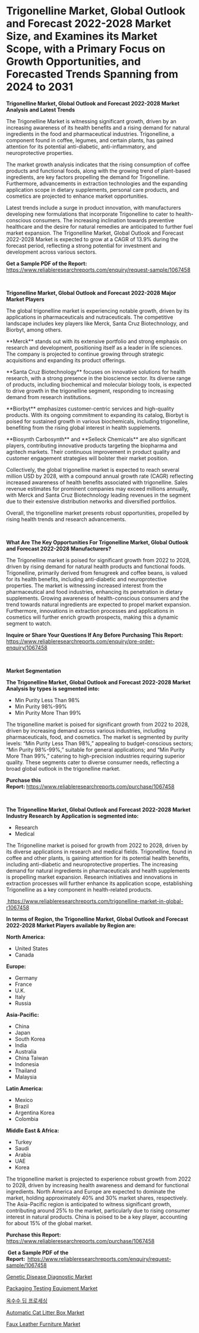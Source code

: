 <p><h1>Trigonelline Market, Global Outlook and Forecast 2022-2028 Market Size, and Examines its Market Scope, with a Primary Focus on Growth Opportunities, and Forecasted Trends Spanning from 2024 to 2031</h1></p><p><strong>Trigonelline Market, Global Outlook and Forecast 2022-2028 Market Analysis and Latest Trends</strong></p>
<p><p>The Trigonelline Market is witnessing significant growth, driven by an increasing awareness of its health benefits and a rising demand for natural ingredients in the food and pharmaceutical industries. Trigonelline, a component found in coffee, legumes, and certain plants, has gained attention for its potential anti-diabetic, anti-inflammatory, and neuroprotective properties. </p><p>The market growth analysis indicates that the rising consumption of coffee products and functional foods, along with the growing trend of plant-based ingredients, are key factors propelling the demand for Trigonelline. Furthermore, advancements in extraction technologies and the expanding application scope in dietary supplements, personal care products, and cosmetics are projected to enhance market opportunities.</p><p>Latest trends include a surge in product innovation, with manufacturers developing new formulations that incorporate Trigonelline to cater to health-conscious consumers. The increasing inclination towards preventive healthcare and the desire for natural remedies are anticipated to further fuel market expansion. The Trigonelline Market, Global Outlook and Forecast 2022-2028 Market is expected to grow at a CAGR of 13.9% during the forecast period, reflecting a strong potential for investment and development across various sectors.</p></p>
<p><strong>Get a Sample PDF of the Report:&nbsp;</strong> <a href="https://www.reliableresearchreports.com/enquiry/request-sample/1067458">https://www.reliableresearchreports.com/enquiry/request-sample/1067458</a></p>
<p>&nbsp;</p>
<p><strong>Trigonelline Market, Global Outlook and Forecast 2022-2028 Major Market Players</strong></p>
<p><p>The global trigonelline market is experiencing notable growth, driven by its applications in pharmaceuticals and nutraceuticals. The competitive landscape includes key players like Merck, Santa Cruz Biotechnology, and Biorbyt, among others.</p><p>**Merck** stands out with its extensive portfolio and strong emphasis on research and development, positioning itself as a leader in life sciences. The company is projected to continue growing through strategic acquisitions and expanding its product offerings. </p><p>**Santa Cruz Biotechnology** focuses on innovative solutions for health research, with a strong presence in the bioscience sector. Its diverse range of products, including biochemical and molecular biology tools, is expected to drive growth in the trigonelline segment, responding to increasing demand from research institutions.</p><p>**Biorbyt** emphasizes customer-centric services and high-quality products. With its ongoing commitment to expanding its catalog, Biorbyt is poised for sustained growth in various biochemicals, including trigonelline, benefiting from the rising global interest in health supplements.</p><p>**Biosynth Carbosynth** and **Selleck Chemicals** are also significant players, contributing innovative products targeting the biopharma and agritech markets. Their continuous improvement in product quality and customer engagement strategies will bolster their market position.</p><p>Collectively, the global trigonelline market is expected to reach several million USD by 2028, with a compound annual growth rate (CAGR) reflecting increased awareness of health benefits associated with trigonelline. Sales revenue estimates for prominent companies may exceed millions annually, with Merck and Santa Cruz Biotechnology leading revenues in the segment due to their extensive distribution networks and diversified portfolios.</p><p>Overall, the trigonelline market presents robust opportunities, propelled by rising health trends and research advancements.</p></p>
<p>&nbsp;</p>
<p><strong>What Are The Key Opportunities For Trigonelline Market, Global Outlook and Forecast 2022-2028 Manufacturers?</strong></p>
<p><p>The Trigonelline market is poised for significant growth from 2022 to 2028, driven by rising demand for natural health products and functional foods. Trigonelline, primarily derived from fenugreek and coffee beans, is valued for its health benefits, including anti-diabetic and neuroprotective properties. The market is witnessing increased interest from the pharmaceutical and food industries, enhancing its penetration in dietary supplements. Growing awareness of health-conscious consumers and the trend towards natural ingredients are expected to propel market expansion. Furthermore, innovations in extraction processes and applications in cosmetics will further enrich growth prospects, making this a dynamic segment to watch.</p></p>
<p><strong>Inquire or Share Your Questions If Any Before Purchasing This Report:</strong> <a href="https://www.reliableresearchreports.com/enquiry/pre-order-enquiry/1067458">https://www.reliableresearchreports.com/enquiry/pre-order-enquiry/1067458</a></p>
<p>&nbsp;</p>
<p><strong>Market Segmentation</strong></p>
<p><strong>The Trigonelline Market, Global Outlook and Forecast 2022-2028 Market Analysis by types is segmented into:</strong></p>
<p><ul><li>Min Purity Less Than 98%</li><li>Min Purity 98%-99%</li><li>Min Purity More Than 99%</li></ul></p>
<p><p>The trigonelline market is poised for significant growth from 2022 to 2028, driven by increasing demand across various industries, including pharmaceuticals, food, and cosmetics. The market is segmented by purity levels: “Min Purity Less Than 98%,” appealing to budget-conscious sectors; “Min Purity 98%-99%,” suitable for general applications; and “Min Purity More Than 99%,” catering to high-precision industries requiring superior quality. These segments cater to diverse consumer needs, reflecting a broad global outlook in the trigonelline market.</p></p>
<p><strong>Purchase this Report:&nbsp;</strong><a href="https://www.reliableresearchreports.com/purchase/1067458">https://www.reliableresearchreports.com/purchase/1067458</a></p>
<p>&nbsp;</p>
<p><strong>The Trigonelline Market, Global Outlook and Forecast 2022-2028 Market Industry Research by Application is segmented into:</strong></p>
<p><ul><li>Research</li><li>Medical</li></ul></p>
<p><p>The Trigonelline market is poised for growth from 2022 to 2028, driven by its diverse applications in research and medical fields. Trigonelline, found in coffee and other plants, is gaining attention for its potential health benefits, including anti-diabetic and neuroprotective properties. The increasing demand for natural ingredients in pharmaceuticals and health supplements is propelling market expansion. Research initiatives and innovations in extraction processes will further enhance its application scope, establishing Trigonelline as a key component in health-related products.</p></p>
<p><a href="https://www.reliableresearchreports.com/trigonelline-market-in-global-r1067458">&nbsp;https://www.reliableresearchreports.com/trigonelline-market-in-global-r1067458</a></p>
<p><strong>In terms of Region, the Trigonelline Market, Global Outlook and Forecast 2022-2028 Market Players available by Region are:</strong></p>
<p>
    <p> <strong> North America: </strong>
        <ul>
            <li>United States</li>
            <li>Canada</li>
        </ul>
        </p> 
    <p> <strong> Europe: </strong>
        <ul>
            <li>Germany</li>
            <li>France</li>
            <li>U.K.</li>
            <li>Italy</li>
            <li>Russia</li>
        </ul>
        </p> 
    <p> <strong> Asia-Pacific: </strong>
        <ul>
            <li>China</li>
            <li>Japan</li>
            <li>South Korea</li>
            <li>India</li>
            <li>Australia</li>
            <li>China Taiwan</li>
            <li>Indonesia</li>
            <li>Thailand</li>
            <li>Malaysia</li>
        </ul>
        </p> 
    <p> <strong> Latin America: </strong>
        <ul>
            <li>Mexico</li>
            <li>Brazil</li>
            <li>Argentina Korea</li>
            <li>Colombia</li>
        </ul>
        </p> 
    <p> <strong> Middle East & Africa: </strong>
        <ul>
            <li>Turkey</li>
            <li>Saudi</li>
            <li>Arabia</li>
            <li>UAE</li>
            <li>Korea</li>
        </ul>
    </p>
    </p>
<p><p>The trigonelline market is projected to experience robust growth from 2022 to 2028, driven by increasing health awareness and demand for functional ingredients. North America and Europe are expected to dominate the market, holding approximately 40% and 30% market shares, respectively. The Asia-Pacific region is anticipated to witness significant growth, contributing around 25% to the market, particularly due to rising consumer interest in natural products. China is poised to be a key player, accounting for about 15% of the global market.</p></p>
<p><strong>Purchase this Report: </strong><a href="https://www.reliableresearchreports.com/purchase/1067458">https://www.reliableresearchreports.com/purchase/1067458</a></p>
<p>&nbsp;<strong>Get a Sample PDF of the Report:&nbsp;&nbsp;</strong><a href="https://www.reliableresearchreports.com/enquiry/request-sample/1067458">https://www.reliableresearchreports.com/enquiry/request-sample/1067458</a></p>
<p><strong></strong></p>
<p><p><a href="https://www.linkedin.com/pulse/genetic-disease-diagnostic-market-size-growing-cagr-54-report-tux2e?trackingId=mJw5G9pITL6sd%2BhDKCmmiA%3D%3D">Genetic Disease Diagnostic Market</a></p><p><a href="https://www.linkedin.com/pulse/global-packaging-testing-equipment-market-size-expected-experience-7mkye?trackingId=j2%2B27gCfReyRtzxqcSrLbQ%3D%3D">Packaging Testing Equipment Market</a></p><p><a href="https://medium.com/@kelvinfeenrey98677/%EC%98%A5%EC%88%98%EC%88%98-%EC%8B%AC%EC%B8%B5-%EA%B0%80%EA%B3%B5-%EC%8B%9C%EC%9E%A5-%EA%B7%9C%EB%AA%A8-%EC%84%B1%EC%9E%A5-%EC%8B%9C%EC%9E%A5-%EC%84%B8%EB%B6%84%ED%99%94-%EB%B0%8F-%EC%A7%80%EC%97%AD-%ED%86%B5%EC%B0%B0%EB%A0%A5%EC%97%90-%EC%9D%98%ED%95%9C-%EC%82%B0%EC%97%85-%EB%B6%84%EC%84%9D%EA%B3%BC-2031%EB%85%84%EA%B9%8C%EC%A7%80%EC%9D%98-%EC%98%88%EC%B8%A1-df9279dcd0d8">옥수수 딥 프로세싱</a></p><p><a href="https://medium.com/@jamieurcotte9056df/global-automatic-cat-litter-box-market-size-share-analysis-by-product-type-by-application-by-4f3420a23318">Automatic Cat Litter Box Market</a></p><p><a href="https://medium.com/@jamieurcotte9056df/future-trends-in-global-faux-leather-furniture-market-market-insights-and-analysis-from-2024-to-2cbcff9b8215">Faux Leather Furniture Market</a></p></p>
